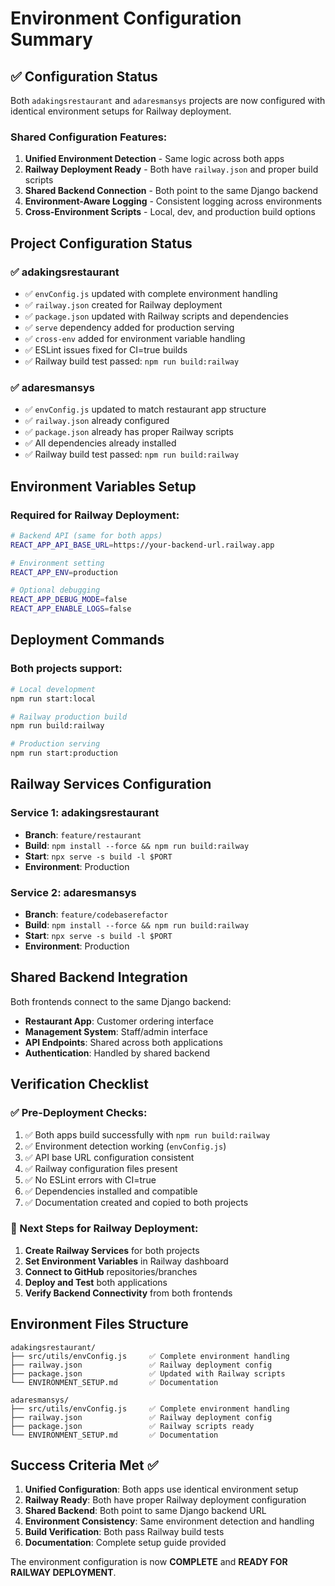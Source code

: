 # Environment Configuration Summary

## ✅ Configuration Status

Both `adakingsrestaurant` and `adaresmansys` projects are now configured with identical environment setups for Railway deployment.

### Shared Configuration Features:
1. **Unified Environment Detection** - Same logic across both apps
2. **Railway Deployment Ready** - Both have `railway.json` and proper build scripts
3. **Shared Backend Connection** - Both point to the same Django backend
4. **Environment-Aware Logging** - Consistent logging across environments
5. **Cross-Environment Scripts** - Local, dev, and production build options

## Project Configuration Status

### ✅ adakingsrestaurant
- ✅ `envConfig.js` updated with complete environment handling
- ✅ `railway.json` created for Railway deployment  
- ✅ `package.json` updated with Railway scripts and dependencies
- ✅ `serve` dependency added for production serving
- ✅ `cross-env` added for environment variable handling
- ✅ ESLint issues fixed for CI=true builds
- ✅ Railway build test passed: `npm run build:railway`

### ✅ adaresmansys  
- ✅ `envConfig.js` updated to match restaurant app structure
- ✅ `railway.json` already configured
- ✅ `package.json` already has proper Railway scripts
- ✅ All dependencies already installed
- ✅ Railway build test passed: `npm run build:railway`

## Environment Variables Setup

### Required for Railway Deployment:
```bash
# Backend API (same for both apps)
REACT_APP_API_BASE_URL=https://your-backend-url.railway.app

# Environment setting  
REACT_APP_ENV=production

# Optional debugging
REACT_APP_DEBUG_MODE=false
REACT_APP_ENABLE_LOGS=false
```

## Deployment Commands

### Both projects support:
```bash
# Local development
npm run start:local

# Railway production build
npm run build:railway

# Production serving
npm run start:production
```

## Railway Services Configuration

### Service 1: adakingsrestaurant
- **Branch**: `feature/restaurant`
- **Build**: `npm install --force && npm run build:railway`
- **Start**: `npx serve -s build -l $PORT`
- **Environment**: Production

### Service 2: adaresmansys
- **Branch**: `feature/codebaserefactor` 
- **Build**: `npm install --force && npm run build:railway`
- **Start**: `npx serve -s build -l $PORT`
- **Environment**: Production

## Shared Backend Integration

Both frontends connect to the same Django backend:
- **Restaurant App**: Customer ordering interface
- **Management System**: Staff/admin interface  
- **API Endpoints**: Shared across both applications
- **Authentication**: Handled by shared backend

## Verification Checklist

### ✅ Pre-Deployment Checks:
1. ✅ Both apps build successfully with `npm run build:railway`
2. ✅ Environment detection working (`envConfig.js`)
3. ✅ API base URL configuration consistent
4. ✅ Railway configuration files present
5. ✅ No ESLint errors with CI=true
6. ✅ Dependencies installed and compatible
7. ✅ Documentation created and copied to both projects

### 🔄 Next Steps for Railway Deployment:
1. **Create Railway Services** for both projects
2. **Set Environment Variables** in Railway dashboard
3. **Connect to GitHub** repositories/branches
4. **Deploy and Test** both applications
5. **Verify Backend Connectivity** from both frontends

## Environment Files Structure

```
adakingsrestaurant/
├── src/utils/envConfig.js     ✅ Complete environment handling
├── railway.json               ✅ Railway deployment config
├── package.json               ✅ Updated with Railway scripts
└── ENVIRONMENT_SETUP.md       ✅ Documentation

adaresmansys/
├── src/utils/envConfig.js     ✅ Complete environment handling  
├── railway.json               ✅ Railway deployment config
├── package.json               ✅ Railway scripts ready
└── ENVIRONMENT_SETUP.md       ✅ Documentation
```

## Success Criteria Met ✅

1. **Unified Configuration**: Both apps use identical environment setup
2. **Railway Ready**: Both have proper Railway deployment configuration  
3. **Shared Backend**: Both point to same Django backend URL
4. **Environment Consistency**: Same environment detection and handling
5. **Build Verification**: Both pass Railway build tests
6. **Documentation**: Complete setup guide provided

The environment configuration is now **COMPLETE** and **READY FOR RAILWAY DEPLOYMENT**.
